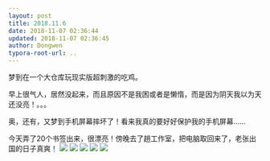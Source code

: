 ```yaml
---
layout: post
title: 2018.11.6
date: 2018-11-07 02:36:44
updated: 2018-11-07 02:36:45
author: Dongwen
typora-root-url: ..
---
```




梦到在一个大仓库玩现实版超刺激的吃鸡。

早上很气人，居然没起来，而且原因不是我困或者是懒惰，而是因为阴天我以为天还没亮！。。。

奥，还有，又梦到手机屏幕摔坏了！看来我真的要好好保护我的手机屏幕……

今天弄了20个书签出来，很漂亮！傍晚去了趟工作室，把电脑取回来了，老张出国的日子真爽！     ![](/img/in-post/x55480775.jpg)
![](/img/in-post/x55480774.jpg)
![](/img/in-post/x55480777.jpg)
![](/img/in-post/x55480776.jpg)
![](/img/in-post/x55480778.jpg)
